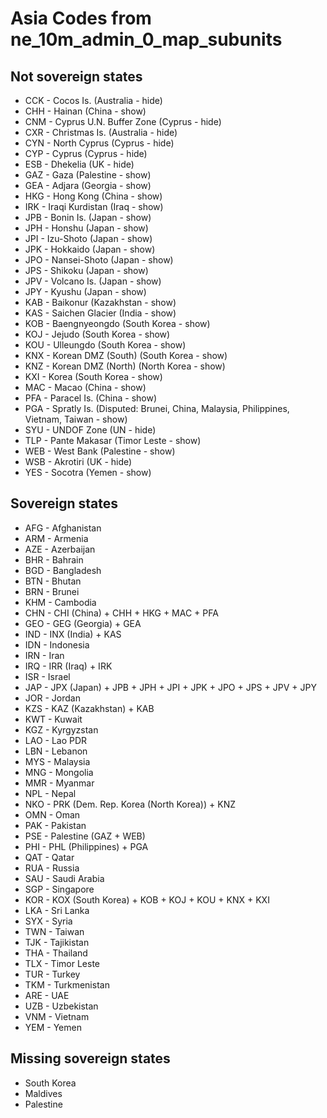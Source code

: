# Asia Codes from ne_10m_admin_0_map_subunits

## Not sovereign states

- CCK - Cocos Is. (Australia - hide)
- CHH - Hainan (China - show)
- CNM - Cyprus U.N. Buffer Zone (Cyprus - hide)
- CXR - Christmas Is. (Australia - hide)
- CYN - North Cyprus (Cyprus - hide)
- CYP - Cyprus (Cyprus - hide)
- ESB - Dhekelia (UK - hide)
- GAZ - Gaza (Palestine - show)
- GEA - Adjara (Georgia - show)
- HKG - Hong Kong (China - show)
- IRK - Iraqi Kurdistan (Iraq - show)
- JPB - Bonin Is. (Japan - show)
- JPH - Honshu (Japan - show)
- JPI - Izu-Shoto (Japan - show)
- JPK - Hokkaido (Japan - show)
- JPO - Nansei-Shoto (Japan - show)
- JPS - Shikoku (Japan - show)
- JPV - Volcano Is. (Japan - show)
- JPY - Kyushu (Japan - show)
- KAB - Baikonur (Kazakhstan - show)
- KAS - Saichen Glacier (India - show)
- KOB - Baengnyeongdo (South Korea - show)
- KOJ - Jejudo (South Korea - show)
- KOU - Ulleungdo (South Korea - show)
- KNX - Korean DMZ (South) (South Korea - show)
- KNZ - Korean DMZ (North) (North Korea - show)
- KXI - Korea (South Korea - show)
- MAC - Macao (China - show)
- PFA - Paracel Is. (China - show)
- PGA - Spratly Is. (Disputed: Brunei, China, Malaysia, Philippines, Vietnam, Taiwan - show)
- SYU - UNDOF Zone (UN - hide)
- TLP - Pante Makasar (Timor Leste - show)
- WEB - West Bank (Palestine - show)
- WSB - Akrotiri (UK - hide)
- YES - Socotra (Yemen - show)

## Sovereign states

- AFG - Afghanistan
- ARM - Armenia
- AZE - Azerbaijan
- BHR - Bahrain
- BGD - Bangladesh
- BTN - Bhutan
- BRN - Brunei
- KHM - Cambodia
- CHN - CHI (China) + CHH + HKG + MAC + PFA
- GEO - GEG (Georgia) + GEA
- IND - INX (India) + KAS
- IDN - Indonesia
- IRN - Iran
- IRQ - IRR (Iraq) + IRK
- ISR - Israel
- JAP - JPX (Japan) + JPB + JPH + JPI + JPK + JPO + JPS + JPV + JPY
- JOR - Jordan
- KZS - KAZ (Kazakhstan) + KAB
- KWT - Kuwait
- KGZ - Kyrgyzstan
- LAO - Lao PDR
- LBN - Lebanon
- MYS - Malaysia
- MNG - Mongolia
- MMR - Myanmar
- NPL - Nepal
- NKO - PRK (Dem. Rep. Korea (North Korea)) + KNZ
- OMN - Oman
- PAK - Pakistan
- PSE - Palestine (GAZ + WEB)
- PHI - PHL (Philippines) + PGA
- QAT - Qatar
- RUA - Russia
- SAU - Saudi Arabia
- SGP - Singapore
- KOR - KOX (South Korea) + KOB + KOJ + KOU + KNX + KXI
- LKA - Sri Lanka
- SYX - Syria
- TWN - Taiwan
- TJK - Tajikistan
- THA - Thailand
- TLX - Timor Leste
- TUR - Turkey
- TKM - Turkmenistan
- ARE - UAE
- UZB - Uzbekistan
- VNM - Vietnam
- YEM - Yemen

## Missing sovereign states

- South Korea
- Maldives
- Palestine
